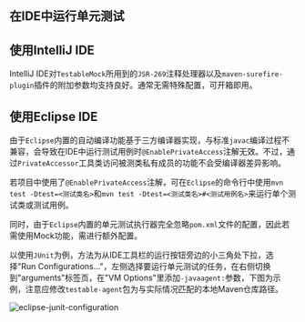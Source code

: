 在IDE中运行单元测试
---

## 使用IntelliJ IDE

IntelliJ IDE对`TestableMock`所用到的`JSR-269`注释处理器以及`maven-surefire-plugin`插件的附加参数均支持良好。通常无需特殊配置，可开箱即用。

## 使用Eclipse IDE

由于`Eclipse`内置的自动编译功能基于三方编译器实现，与标准`javac`编译过程不兼容，会导致在IDE中运行测试用例时`@EnablePrivateAccess`注解无效。不过，通过`PrivateAccessor`工具类访问被测类私有成员的功能不会受编译器差异影响。

若项目中使用了`@EnablePrivateAccess`注解，可在`Eclipse`的命令行中使用`mvn test -Dtest=<测试类名>`和`mvn test -Dtest=<测试类名>#<测试用例名>`来运行单个测试类或测试用例。

同时，由于`Eclipse`内置的单元测试执行器完全忽略`pom.xml`文件的配置，因此若需使用Mock功能，需进行额外配置。

以使用`JUnit`为例，方法为从IDE工具栏的运行按钮旁边的小三角处下拉，选择"Run Configurations..."，左侧选择要运行单元测试的任务，在右侧切换到"arguments"标签页，在"VM Options"里添加`-javaagent:`参数，下图为示例，注意应修改`testable-agent`包为与实际情况匹配的本地Maven仓库路径。

![eclipse-junit-configuration](https://testable-code.oss-cn-beijing.aliyuncs.com/eclipse-junit-configuration.png)
